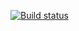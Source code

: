 [![Build status](https://ci.appveyor.com/api/projects/status/vgqp5myfqu85vasx?svg=true)](https://ci.appveyor.com/project/Ekaterlna/hwbdd)